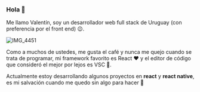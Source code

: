 ### Hola 👋

Me llamo Valentín, soy un desarrollador web full stack de Uruguay (con preferencia por el front end) 😉.

![IMG_4451](https://user-images.githubusercontent.com/67331469/108633409-dd11be80-7452-11eb-9659-0099f4943eec.JPG)

Como a muchos de ustedes, me gusta el café y nunca me quejo cuando se trata de programar, mi framework favorito es React ❤️ y el editor de código que consideró el mejor por lejos es VSC 💙.

Actualmente estoy desarrollando algunos proyectos en **react** y **react native**, es mi salvación cuando me quedo sin algo para hacer 🤣
<!--
**ValentinNicheglod/ValentinNicheglod** is a ✨ _special_ ✨ repository because its `README.md` (this file) appears on your GitHub profile.

Here are some ideas to get you started:

- 🔭 I’m currently working on ...
- 🌱 I’m currently learning ...
- 👯 I’m looking to collaborate on ...
- 🤔 I’m looking for help with ...
- 💬 Ask me about ...
- 📫 How to reach me: ...
- 😄 Pronouns: ...
- ⚡ Fun fact: ...
-->
